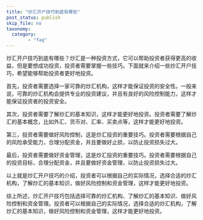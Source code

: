 ```yaml
---
title: "炒汇开户技巧到底有哪些"
post_status: publish
skip_file: no
taxonomy:
  category:
        - "faq"
---
```


炒汇开户技巧到底有哪些？炒汇是一种投资方式，它可以帮助投资者获得更高的收益，但是要想成功投资，投资者需要掌握一些技巧。下面就来介绍一些炒汇开户技巧，希望能够帮助投资者更好地投资。

首先，投资者需要选择一家可靠的炒汇机构，这样才能保证投资的安全性。一般来说，可靠的炒汇机构会提供专业的投资建议，并且有良好的风险控制能力，这样才能保证投资者的投资安全。

其次，投资者需要了解炒汇的基本知识，这样才能更好地投资。投资者需要了解炒汇的基本概念，比如外汇、货币对、汇率、买卖点等，这样才能更好地投资。

第三，投资者需要做好风险控制，这是炒汇投资的重要技巧。投资者需要根据自己的风险承受能力，合理分配资金，并且要做好止损，以防止投资损失过大。

最后，投资者需要做好资金管理，这是炒汇投资的重要技巧。投资者需要根据自己的投资目标，合理分配资金，并且要做好资金管理，以防止投资损失过大。

以上就是炒汇开户技巧的介绍，投资者可以根据自己的实际情况，选择合适的炒汇机构，了解炒汇的基本知识，做好风险控制和资金管理，这样才能更好地投资。

综上所述，炒汇开户技巧包括选择可靠的炒汇机构、了解炒汇的基本知识、做好风险控制和资金管理。投资者可以根据自己的实际情况，选择合适的炒汇机构，了解炒汇的基本知识，做好风险控制和资金管理，这样才能更好地投资。

